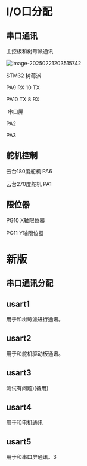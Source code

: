 # I/O口分配

## 串口通讯

主控板和树莓派通讯



![image-20250221203515742](D:\ZILIAO\比赛文件夹\工训\比赛资料\文档\IO口分配.assets\image-20250221203515742.png)

 STM32						树莓派				

PA9	RX						   10	TX

PA10	TX						8	RX

​								串口屏 

PA2							

PA3

## 舵机控制

云台180度舵机				PA6

云台270度舵机				PA1

## 限位器

PG10	X轴限位器

PG11	Y轴限位器









# 新版

## 串口通讯分配

## usart1

用于和树莓派进行通讯。

## usart2

用于和舵机驱动板通讯。

## usart3

测试有问题)(备用)

## usart4

用于和电机通讯

## usart5

用于和串口屏通讯。3
